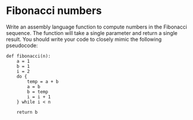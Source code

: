 Fibonacci numbers
=================

Write an assembly language function to compute numbers in the
Fibonacci sequence. The function will take a single parameter and
return a single result. You should write your code to closely mimic
the following pseudocode:

```
def fibonacci(n):
    a = 1
    b = 1
    i = 2
    do {
        temp = a + b
        a = b
        b = temp
        i = i + 1
    } while i < n

    return b
```
